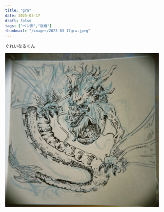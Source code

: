 ```yaml
---
title: "gra"
date: 2025-03-17
draft: false
tags: ["ペン画","版権"]
thumbnail: "/images/2025-03-17gra.jpeg"
---
```


ぐれいなるくん

![gra](/images/2025-03-17gra.jpeg)